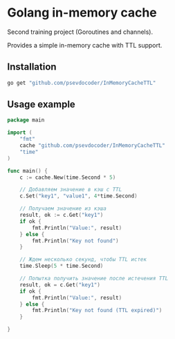 # Golang in-memory cache

Second training project (Goroutines and channels).

Provides a simple in-memory cache with TTL support.

## Installation
```bash
go get "github.com/psevdocoder/InMemoryCacheTTL"
```

## Usage example

```go
package main

import (
	"fmt"
	cache "github.com/psevdocoder/InMemoryCacheTTL"
	"time"
)

func main() {
	c := cache.New(time.Second * 5)

	// Добавляем значение в кэш с TTL
	c.Set("key1", "value1", 4*time.Second)

	// Получаем значение из кэша
	result, ok := c.Get("key1")
	if ok {
		fmt.Println("Value:", result)
	} else {
		fmt.Println("Key not found")
	}

	// Ждем несколько секунд, чтобы TTL истек
	time.Sleep(5 * time.Second)

	// Попытка получить значение после истечения TTL
	result, ok = c.Get("key1")
	if ok {
		fmt.Println("Value:", result)
	} else {
		fmt.Println("Key not found (TTL expired)")
	}

}

```